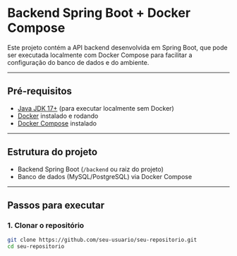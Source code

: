 # Backend Spring Boot + Docker Compose

Este projeto contém a API backend desenvolvida em Spring Boot, que pode ser executada localmente com Docker Compose para facilitar a configuração do banco de dados e do ambiente.

---

## Pré-requisitos

- [Java JDK 17+](https://adoptium.net/) (para executar localmente sem Docker)
- [Docker](https://docs.docker.com/get-docker/) instalado e rodando
- [Docker Compose](https://docs.docker.com/compose/install/) instalado

---

## Estrutura do projeto

- Backend Spring Boot (`/backend` ou raiz do projeto)
- Banco de dados (MySQL/PostgreSQL) via Docker Compose

---

## Passos para executar

### 1. Clonar o repositório

```bash
git clone https://github.com/seu-usuario/seu-repositorio.git
cd seu-repositorio
